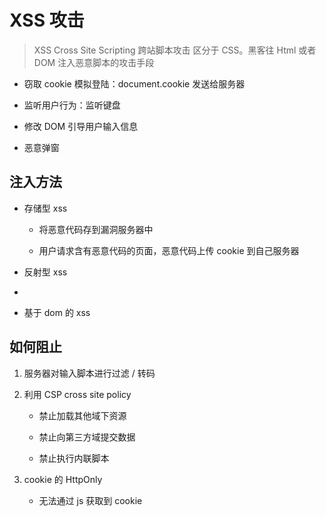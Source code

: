 # XSS 攻击

> XSS Cross Site Scripting 跨站脚本攻击 区分于 CSS。黑客往 Html 或者 DOM 注入恶意脚本的攻击手段

- 窃取 cookie 模拟登陆：document.cookie 发送给服务器

- 监听用户行为：监听键盘

- 修改 DOM 引导用户输入信息

- 恶意弹窗

## 注入方法

- 存储型 xss

  - 将恶意代码存到漏洞服务器中

  - 用户请求含有恶意代码的页面，恶意代码上传 cookie 到自己服务器

- 反射型 xss

-

- 基于 dom 的 xss

## 如何阻止

1. 服务器对输入脚本进行过滤 / 转码

2. 利用 CSP cross site policy

   - 禁止加载其他域下资源

   - 禁止向第三方域提交数据

   - 禁止执行内联脚本

3. cookie 的 HttpOnly

   - 无法通过 js 获取到 cookie
